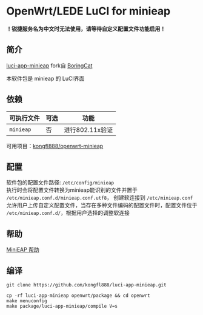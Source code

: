 # OpenWrt/LEDE LuCI for minieap


**！锐捷服务名为中文时无法使用，请等待自定义配置文件功能启用！**

## 简介

[luci-app-minieap](https://github.com/kongfl888/luci-app-minieap) fork自 [BoringCat](https://github.com/BoringCat/luci-app-miniea)

本软件包是 minieap 的 LuCI界面

## 依赖

 | 可执行文件 | 可选 | 功能            |
 | ---------- | ---- | --------------- |
 | `minieap`  | 否   | 进行802.11x验证 |

可用项目：[kongfl888/openwrt-minieap](https://github.com/kongfl888/openwrt-minieap)

## 配置

软件包的配置文件路径: `/etc/config/minieap`  
执行时会将配置文件转换为minieap能识别的文件并置于 `/etc/minieap.conf.d/minieap.conf.utf8`， 创建软连接到 `/etc/minieap.conf`  
允许用户上传自定义配置文件，当存在多种文件编码的配置文件时，配置文件位于 `/etc/minieap.conf.d/`，根据用户选择的调整软连接

## 帮助

[MiniEAP 帮助](https://github.com/updateing/minieap/blob/master/README.md)

## 编译

```
git clone https://github.com/kongfl888/luci-app-minieap.git

cp -rf luci-app-minieap openwrt/package && cd openwrt
make menuconfig
make package/luci-app-minieap/compile V=s
```
